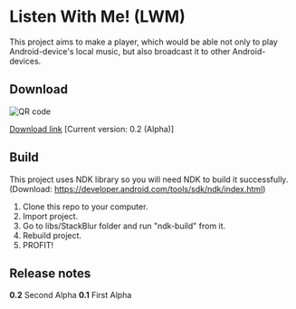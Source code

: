 Listen With Me! (LWM)
===
This project aims to make a player, which would be able not only to play Android-device's local music, but also broadcast it to other Android-devices.

Download
--
![QR code](https://dl.dropboxusercontent.com/u/9689938/LWM/release/v0.2/qr.png "Download link QR code")

[Download link](https://dl.dropboxusercontent.com/u/9689938/LWM/release/v0.2/app.apk) [Current version: 0.2 (Alpha)]

Build
--
This project uses NDK library so you will need NDK to build it successfully. (Download: https://developer.android.com/tools/sdk/ndk/index.html)

1. Clone this repo to your computer.
2. Import project.
3. Go to libs/StackBlur folder and run "ndk-build" from it.
4. Rebuild project.
5. PROFIT!

Release notes
--
**0.2** Second Alpha
**0.1** First Alpha
